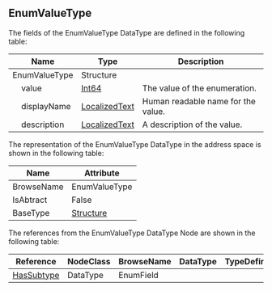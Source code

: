 <!-- datatype -->
## EnumValueType
<!-- end of description -->
The fields of the EnumValueType DataType are defined in the following table:  

|Name|Type|Description|
|---|---|---|
|EnumValueType|Structure||
|&nbsp;&nbsp;&nbsp;&nbsp;value|[Int64](../../../Part3/DataTypes/Int64/readme.md)|The value of the enumeration.|
|&nbsp;&nbsp;&nbsp;&nbsp;displayName|[LocalizedText](../../../Part3/DataTypes/LocalizedText/readme.md)|Human readable name for the value.|
|&nbsp;&nbsp;&nbsp;&nbsp;description|[LocalizedText](../../../Part3/DataTypes/LocalizedText/readme.md)|A description of the value.|

The representation of the EnumValueType DataType in the address space is shown in the following table:  

|Name|Attribute|
|---|---|
|BrowseName|EnumValueType|
|IsAbtract|False|
|BaseType|[Structure](../../../Part3/DataTypes/Structure/readme.md)|

The references from the EnumValueType DataType Node are shown in the following table:  

|Reference|NodeClass|BrowseName|DataType|TypeDefinition|ModellingRule|
|---|---|---|---|---|---|
|[HasSubtype](../../../Part3/ReferenceTypes/HasSubtype/readme.md)|DataType|EnumField||||

